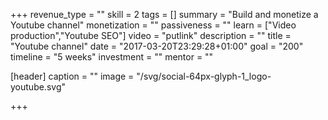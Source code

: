 +++
revenue_type = ""
skill = 2
tags = []
summary = "Build and monetize a Youtube channel"
monetization = ""
passiveness = ""
learn = ["Video production","Youtube SEO"]
video = "putlink"
description = ""
title = "Youtube channel"
date = "2017-03-20T23:29:28+01:00"
goal = "200"
timeline = "5 weeks"
investment = ""
mentor = ""

[header]
  caption = ""
  image = "/svg/social-64px-glyph-1_logo-youtube.svg"

+++

